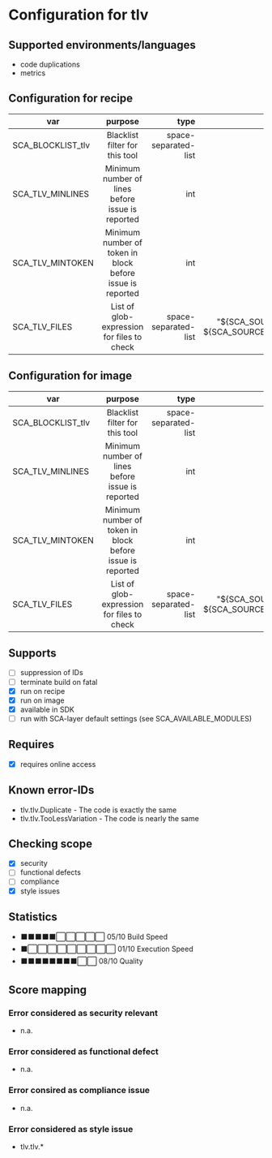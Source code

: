 # Configuration for tlv

## Supported environments/languages

* code duplications
* metrics

## Configuration for recipe

| var | purpose | type | default |
| ------------- |:-------------:| -----:| -----:
| SCA_BLOCKLIST_tlv | Blacklist filter for this tool | space-separated-list | "linux-.*"
| SCA_TLV_MINLINES | Minimum number of lines before issue is reported | int | "8"
| SCA_TLV_MINTOKEN | Minimum number of token in block before issue is reported | int | "25"
| SCA_TLV_FILES | List of glob-expression for files to check | space-separated-list | "\${SCA_SOURCES_DIR}/\* \${SCA_SOURCES_DIR}/\*\*/\*"

## Configuration for image

| var | purpose | type | default |
| ------------- |:-------------:| -----:| -----:
| SCA_BLOCKLIST_tlv | Blacklist filter for this tool | space-separated-list | "linux-.*"
| SCA_TLV_MINLINES | Minimum number of lines before issue is reported | int | "8"
| SCA_TLV_MINTOKEN | Minimum number of token in block before issue is reported | int | "25"
| SCA_TLV_FILES | List of glob-expression for files to check | space-separated-list | "\${SCA_SOURCES_DIR}/\${sysconfdir}/\* \${SCA_SOURCES_DIR}/\${sysconfdir}/\*\*/\*"

## Supports

* [ ] suppression of IDs
* [ ] terminate build on fatal
* [x] run on recipe
* [x] run on image
* [x] available in SDK
* [ ] run with SCA-layer default settings (see SCA_AVAILABLE_MODULES)

## Requires

* [x] requires online access

## Known error-IDs

* tlv.tlv.Duplicate - The code is exactly the same
* tlv.tlv.TooLessVariation - The code is nearly the same

## Checking scope

* [x] security
* [ ] functional defects
* [ ] compliance
* [x] style issues

## Statistics

* ⬛⬛⬛⬛⬛⬜⬜⬜⬜⬜ 05/10 Build Speed
* ⬛⬜⬜⬜⬜⬜⬜⬜⬜⬜ 01/10 Execution Speed
* ⬛⬛⬛⬛⬛⬛⬛⬛⬜⬜ 08/10 Quality

## Score mapping

### Error considered as security relevant

* n.a.

### Error considered as functional defect

* n.a.

### Error consired as compliance issue

* n.a.

### Error considered as style issue

* tlv.tlv.*
